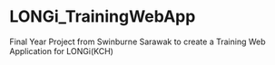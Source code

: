 # LONGi_TrainingWebApp
Final Year Project from Swinburne Sarawak to create a Training Web Application for LONGi(KCH)
